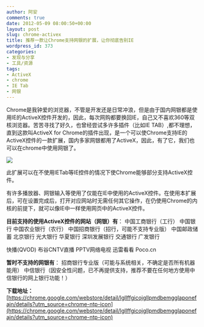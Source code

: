 ```yaml
---
author: 阿安
comments: true
date: 2012-05-09 08:00:50+00:00
layout: post
slug: chrome-activex
title: 推荐一款让Chrome支持网银的扩展，让你彻底告别IE
wordpress_id: 373
categories:
- 发现与分享
- 工具/资源
tags:
- ActiveX
- chrome
- IE Tab
- 网银
---
```


Chrome是我钟爱的浏览器，不管是开发还是日常冲浪，但是由于国内网银都是使用IE的ActiveX控件开发的，因此，每次网购都要换回IE，自己又不喜欢360等双核浏览器。苦苦寻找了好久，也曾经尝试多许多插件（比如IE TAB）,都不理想，直到这款叫ActiveX for Chrome的插件出现，是一个可以使Chrome支持IE的ActiveX控件的一款扩展，国内多家网银都用了ActiveX，因此，有了它，我们也可以在chrome中使用网银了。

[![](/wp-content/uploads/2012/05/ActiveX-for-Chrome.png)](/wp-content/uploads/2012/05/ActiveX-for-Chrome.png)

<!-- more -->
此扩展可以在不使用IETab等IE控件的情况下使Chrome能够部分支持ActiveX控件。

有许多播放器、网银输入等使用了仅能在IE中使用的ActiveX控件。在使用本扩展后，可在设置完成后，打开对应网站时无需任何其它操作，在仍使用Chrome的内核的前提下，就可以像IE中一样使用网页中的ActiveX控件。

**目前支持的使用ActiveX控件的网站（网银）有**：
中国工商银行（工行）
中国银行
中国农业银行（农行）
中国招商银行（招行，可能不支持专业版）
中国邮政储蓄
北京银行
光大银行
华夏银行
深圳发展银行
交通银行
广发银行

快播(QVOD)
布谷CNTV直播
PPTV网络电视
迅雷看看
Poco.cn

**暂时不支持的网银有**：
招商银行专业版（可能与系统相关，不确定是否所有机器能用）
中信银行（因安全性问题，已不再提供支持，推荐不要在任何地方使用中信银行的网上银行功能！）

**下载地址：**
[https://chrome.google.com/webstore/detail/lgllffgicojgllpmdbemgglaponefajn/details?utm_source=chrome-ntp-icon](https://chrome.google.com/webstore/detail/lgllffgicojgllpmdbemgglaponefajn/details?utm_source=chrome-ntp-icon)



